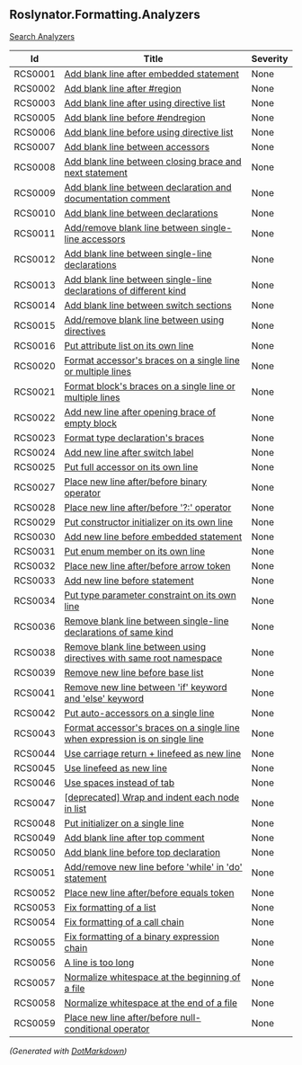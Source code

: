 ## Roslynator\.Formatting\.Analyzers

[Search Analyzers](http://pihrt.net/Roslynator/Analyzers)

| Id  | Title | Severity |
| --- | ----- | -------- |
| RCS0001 | [Add blank line after embedded statement](../../docs/analyzers/RCS0001.md) | None |
| RCS0002 | [Add blank line after #region](../../docs/analyzers/RCS0002.md) | None |
| RCS0003 | [Add blank line after using directive list](../../docs/analyzers/RCS0003.md) | None |
| RCS0005 | [Add blank line before #endregion](../../docs/analyzers/RCS0005.md) | None |
| RCS0006 | [Add blank line before using directive list](../../docs/analyzers/RCS0006.md) | None |
| RCS0007 | [Add blank line between accessors](../../docs/analyzers/RCS0007.md) | None |
| RCS0008 | [Add blank line between closing brace and next statement](../../docs/analyzers/RCS0008.md) | None |
| RCS0009 | [Add blank line between declaration and documentation comment](../../docs/analyzers/RCS0009.md) | None |
| RCS0010 | [Add blank line between declarations](../../docs/analyzers/RCS0010.md) | None |
| RCS0011 | [Add/remove blank line between single-line accessors](../../docs/analyzers/RCS0011.md) | None |
| RCS0012 | [Add blank line between single-line declarations](../../docs/analyzers/RCS0012.md) | None |
| RCS0013 | [Add blank line between single-line declarations of different kind](../../docs/analyzers/RCS0013.md) | None |
| RCS0014 | [Add blank line between switch sections](../../docs/analyzers/RCS0014.md) | None |
| RCS0015 | [Add/remove blank line between using directives](../../docs/analyzers/RCS0015.md) | None |
| RCS0016 | [Put attribute list on its own line](../../docs/analyzers/RCS0016.md) | None |
| RCS0020 | [Format accessor's braces on a single line or multiple lines](../../docs/analyzers/RCS0020.md) | None |
| RCS0021 | [Format block's braces on a single line or multiple lines](../../docs/analyzers/RCS0021.md) | None |
| RCS0022 | [Add new line after opening brace of empty block](../../docs/analyzers/RCS0022.md) | None |
| RCS0023 | [Format type declaration's braces](../../docs/analyzers/RCS0023.md) | None |
| RCS0024 | [Add new line after switch label](../../docs/analyzers/RCS0024.md) | None |
| RCS0025 | [Put full accessor on its own line](../../docs/analyzers/RCS0025.md) | None |
| RCS0027 | [Place new line after/before binary operator](../../docs/analyzers/RCS0027.md) | None |
| RCS0028 | [Place new line after/before '?:' operator](../../docs/analyzers/RCS0028.md) | None |
| RCS0029 | [Put constructor initializer on its own line](../../docs/analyzers/RCS0029.md) | None |
| RCS0030 | [Add new line before embedded statement](../../docs/analyzers/RCS0030.md) | None |
| RCS0031 | [Put enum member on its own line](../../docs/analyzers/RCS0031.md) | None |
| RCS0032 | [Place new line after/before arrow token](../../docs/analyzers/RCS0032.md) | None |
| RCS0033 | [Add new line before statement](../../docs/analyzers/RCS0033.md) | None |
| RCS0034 | [Put type parameter constraint on its own line](../../docs/analyzers/RCS0034.md) | None |
| RCS0036 | [Remove blank line between single-line declarations of same kind](../../docs/analyzers/RCS0036.md) | None |
| RCS0038 | [Remove blank line between using directives with same root namespace](../../docs/analyzers/RCS0038.md) | None |
| RCS0039 | [Remove new line before base list](../../docs/analyzers/RCS0039.md) | None |
| RCS0041 | [Remove new line between 'if' keyword and 'else' keyword](../../docs/analyzers/RCS0041.md) | None |
| RCS0042 | [Put auto-accessors on a single line](../../docs/analyzers/RCS0042.md) | None |
| RCS0043 | [Format accessor's braces on a single line when expression is on single line](../../docs/analyzers/RCS0043.md) | None |
| RCS0044 | [Use carriage return + linefeed as new line](../../docs/analyzers/RCS0044.md) | None |
| RCS0045 | [Use linefeed as new line](../../docs/analyzers/RCS0045.md) | None |
| RCS0046 | [Use spaces instead of tab](../../docs/analyzers/RCS0046.md) | None |
| RCS0047 | [\[deprecated\] Wrap and indent each node in list](../../docs/analyzers/RCS0047.md) | None |
| RCS0048 | [Put initializer on a single line](../../docs/analyzers/RCS0048.md) | None |
| RCS0049 | [Add blank line after top comment](../../docs/analyzers/RCS0049.md) | None |
| RCS0050 | [Add blank line before top declaration](../../docs/analyzers/RCS0050.md) | None |
| RCS0051 | [Add/remove new line before 'while' in 'do' statement](../../docs/analyzers/RCS0051.md) | None |
| RCS0052 | [Place new line after/before equals token](../../docs/analyzers/RCS0052.md) | None |
| RCS0053 | [Fix formatting of a list](../../docs/analyzers/RCS0053.md) | None |
| RCS0054 | [Fix formatting of a call chain](../../docs/analyzers/RCS0054.md) | None |
| RCS0055 | [Fix formatting of a binary expression chain](../../docs/analyzers/RCS0055.md) | None |
| RCS0056 | [A line is too long](../../docs/analyzers/RCS0056.md) | None |
| RCS0057 | [Normalize whitespace at the beginning of a file](../../docs/analyzers/RCS0057.md) | None |
| RCS0058 | [Normalize whitespace at the end of a file](../../docs/analyzers/RCS0058.md) | None |
| RCS0059 | [Place new line after/before null-conditional operator](../../docs/analyzers/RCS0059.md) | None |


*\(Generated with [DotMarkdown](http://github.com/JosefPihrt/DotMarkdown)\)*
